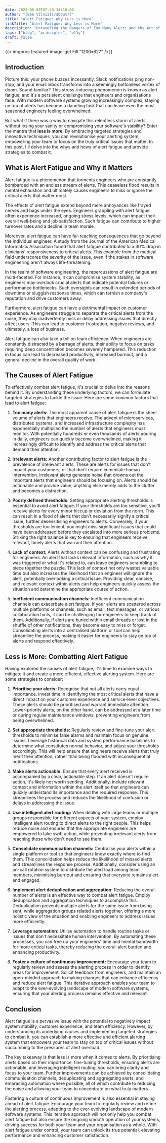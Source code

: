```yaml
---
date: 2023-05-09T07:39:34+10:00
author: "[Ben Vilnis](/about/)"
title: "Alert Fatigue: Why Less is More"
linkTitle: "Alert Fatigue: Why Less is More"
description: "Unraveling the Dangers of Too Many Alerts and the Art of Combatting Them"
tags: ["blog", "principles", "o11y"]
draft: false
---
```


<div class="center-text">

  {{< imgproc featured-image-get Fill "1200x627" />}}

  ## Introduction

  Picture this: your phone buzzes incessantly, Slack notifications ping non-stop, and your email inbox transforms into a seemingly bottomless vortex of doom. Sound familiar? This stress-inducing phenomenon is known as alert fatigue, and it's a persistent challenge that engineers and organisations face. With modern software systems growing increasingly complex, staying on top of alerts has become a daunting task that can leave even the most seasoned engineers feeling overwhelmed.

  But what if there was a way to navigate this relentless storm of alerts without losing your sanity or compromising your software's stability? Enter the mantra that **less is more**. By embracing targeted strategies and innovative techniques, you can revolutionise your alerting system, empowering your team to focus on the truly critical issues that matter. In this post, I'll delve into the whys and hows of alert fatigue and provide strategies to combat it.

  ## What is Alert Fatigue and Why it Matters


  Alert fatigue is a phenomenon that torments engineers who are constantly bombarded with an endless stream of alerts. This ceaseless flood results in mental exhaustion and ultimately causes engineers to miss or ignore the critical alerts that matter most.

  The effects of alert fatigue extend beyond mere annoyances like frayed nerves and bags under the eyes. Engineers grappling with alert fatigue often experience increased, ongoing stress levels, which can impact their overall well-being and job satisfaction. Such fatigue can contribute to higher turnover rates and a decline in team morale.

  Moreover, alert fatigue can have far-reaching consequences that go beyond the individual engineer. A study from the Journal of the American Medical Informatics Association found that alert fatigue contributed to a 30% drop in clinicians’ responsiveness to critical alerts. This example from the medical field underscores the severity of the issue, even if the stakes in software engineering aren't always life-threatening.

  In the realm of software engineering, the repercussions of alert fatigue are multi-faceted. For instance, it can compromise system stability, as engineers may overlook crucial alerts that indicate potential failures or performance bottlenecks. Such oversights can result in extended periods of downtime or sluggish response times, which can tarnish a company's reputation and drive customers away.

  Furthermore, alert fatigue can have a detrimental impact on customer experience. As engineers struggle to separate the critical alerts from the noise, they may inadvertently miss or delay addressing issues that directly affect users. This can lead to customer frustration, negative reviews, and ultimately, a loss of business.

  Alert fatigue can also take a toll on team efficiency. When engineers are constantly distracted by a barrage of alerts, their ability to focus on tasks requiring deep concentration becomes severely hampered. This reduction in focus can lead to decreased productivity, increased burnout, and a general decline in the overall quality of work.

  ## The Causes of Alert Fatigue

  To effectively combat alert fatigue, it's crucial to delve into the reasons behind it. By understanding these underlying factors, we can formulate targeted strategies to tackle the issue. Here are some common factors that lead to alert fatigue:

  1. **Too many alerts:** The most apparent cause of alert fatigue is the sheer volume of alerts that engineers receive. The advent of microservices, distributed systems, and increased infrastructure complexity has exponentially multiplied the number of alerts that engineers must monitor. With potentially hundreds or even thousands of alerts pouring in daily, engineers can quickly become overwhelmed, making it increasingly difficult to identify and address the critical alerts that demand their attention.

  2. **Irrelevant alerts:** Another contributing factor to alert fatigue is the prevalence of irrelevant alerts. These are alerts for issues that don't impact your customers, or that don't require immediate human intervention. Irrelevant alerts generate noise that drowns out the important alerts that engineers should be focusing on. Alerts should be actionable and provide value; anything else merely adds to the clutter and becomes a distraction.

  3. **Poorly defined thresholds:** Setting appropriate alerting thresholds is essential to avoid alert fatigue. If your thresholds are too sensitive, you'll receive alerts for every minor hiccup or deviation from the norm. This can result in a flood of alerts that don't necessarily signify a critical issue, further desensitising engineers to alerts. Conversely, if your thresholds are too lenient, you might miss significant issues that could have been addressed before they escalated into more serious problems. Striking the right balance is key to ensuring that engineers receive relevant, timely alerts that warrant their attention.

  4. **Lack of context:** Alerts without context can be confusing and frustrating for engineers. An alert that lacks relevant information, such as why it was triggered or what it's related to, can leave engineers scrambling to piece together the puzzle. This lack of context not only wastes valuable time but also increases the likelihood that an engineer will ignore the alert, potentially overlooking a critical issue. Providing clear, concise, and relevant context within alerts can help engineers quickly assess the situation and determine the appropriate course of action.

  5. **Inefficient communication channels:** Inefficient communication channels can exacerbate alert fatigue. If your alerts are scattered across multiple platforms or channels, such as email, text messages, or various collaboration tools, it can be challenging for engineers to keep track of them. Additionally, if alerts are buried within email threads or lost in the shuffle of other notifications, they become easy to miss or forget. Consolidating alerts into a centralised platform or tool can help streamline the process, making it easier for engineers to stay on top of alerts and respond effectively.

  ## Less is More: Combatting Alert Fatigue

  Having explored the causes of alert fatigue, it's time to examine ways to mitigate it and create a more efficient, effective alerting system. Here are some strategies to consider:

  1. **Prioritise your alerts:** Recognise that not all alerts carry equal importance. Invest time in identifying the most critical alerts that have a direct impact on your customer experience and service-level objectives. These alerts should be prioritised and warrant immediate attention. Lower-priority alerts, on the other hand, can be addressed at a later time or during regular maintenance windows, preventing engineers from being overwhelmed.

  2. **Set appropriate thresholds:** Regularly review and fine-tune your alert thresholds to minimise false alarms and maintain focus on genuine issues. Leverage historical data and system performance baselines to determine what constitutes normal behavior, and adjust your thresholds accordingly. This will help ensure that engineers receive alerts that truly merit their attention, rather than being flooded with inconsequential notifications.

  3. **Make alerts actionable:** Ensure that every alert received is accompanied by a clear, actionable step. If an alert doesn't require action, it's likely not worth sending. Additionally, include relevant context and information within the alert itself so that engineers can quickly understand its importance and the required response. This streamlines the process and reduces the likelihood of confusion or delays in addressing the issue.

  4. **Use intelligent alert routing:** When dealing with large teams or multiple groups responsible for different aspects of your system, employ intelligent alert routing to direct alerts to the right people. This helps reduce noise and ensures that the appropriate engineers are empowered to take swift action, while preventing irrelevant alerts from reaching those who don't need to see them.

  5. **Consolidate communication channels:** Centralise your alerts within a single platform or tool so that engineers know exactly where to find them. This consolidation helps reduce the likelihood of missed alerts and streamlines the response process. Additionally, consider using an on-call rotation system to distribute the alert load among team members, minimising burnout and ensuring that everyone remains alert and engaged.

  6. **Implement alert deduplication and aggregation:** Reducing the overall number of alerts is an effective way to combat alert fatigue. Employ deduplication and aggregation techniques to accomplish this. Deduplication prevents multiple alerts for the same issue from being sent, while aggregation groups related alerts together, offering a more holistic view of the situation and enabling engineers to address issues more efficiently.

  7. **Leverage automation:** Utilise automation to handle routine tasks or issues that don't necessitate human intervention. By automating these processes, you can free up your engineers' time and mental bandwidth for more critical tasks, thereby reducing the overall alert burden and enhancing productivity.

  8. **Foster a culture of continuous improvement:** Encourage your team to regularly review and assess the alerting process in order to identify areas for improvement. Solicit feedback from engineers, and maintain an open-minded approach to making changes that can enhance efficiency and reduce alert fatigue. This iterative approach enables your team to adapt to the ever-evolving landscape of modern software systems, ensuring that your alerting process remains effective and relevant.

  ## Conclusion

  Alert fatigue is a pervasive issue with the potential to negatively impact system stability, customer experience, and team efficiency. However, by understanding its underlying causes and implementing targeted strategies to combat it, you can establish a more effective and efficient alerting system that empowers your team to stay on top of critical issues without succumbing to the pressures of alert overload.

  The key takeaway is that less is more when it comes to alerts. By prioritising alerts based on their importance, fine-tuning thresholds, ensuring alerts are actionable, and leveraging intelligent routing, you can bring clarity and focus to your team. Further improvements can be achieved by consolidating communication channels, deduplicating and aggregating alerts, and embracing automation where possible, all of which contribute to reducing the noise and allowing your team to concentrate on what truly matters.

  Fostering a culture of continuous improvement is also essential in staying ahead of alert fatigue. Encourage your team to regularly review and refine the alerting process, adapting to the ever-evolving landscape of modern software systems. This iterative approach will not only help you combat alert fatigue but also ensure the ongoing smooth operation of your systems, driving success for both your team and your organisation as a whole. With alert fatigue under control, your team can unlock its true potential, elevating performance and enhancing customer satisfaction.

</div>
